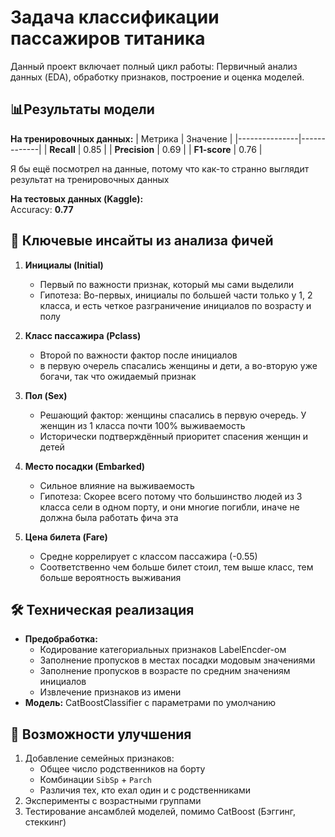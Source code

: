 # Задача классификации пассажиров титаника

Данный проект включает полный цикл работы: Первичный анализ данных (EDA), обработку признаков, построение и оценка моделей.

## 📊Результаты модели
**На тренировочных данных:**
| Метрика       | Значение    |
|---------------|-------------|
| **Recall**    | 0.85       |
| **Precision** | 0.69       |
| **F1-score**  | 0.76       |

Я бы ещё посмотрел на данные, потому что как-то странно выглядит результат на тренировочных данных

**На тестовых данных (Kaggle):**  
Accuracy: **0.77**

## 🔑 Ключевые инсайты из анализа фичей

1. **Инициалы (Initial)**
   - Первый по важности признак, который мы сами выделили
   - Гипотеза: Во-первых, инициалы по большей части только у 1, 2 класса, и есть четкое разграничение инициалов по возрасту и полу

2. **Класс пассажира (Pclass)**  
   - Второй по важности фактор после инициалов  
   - в первую очерель спасались женщины и дети, а во-вторую уже богачи, так что ожидаемый признак

3. **Пол (Sex)**  
   - Решающий фактор: женщины спасались в первую очередь. У женщин из 1 класса почти 100% выживаемость
   - Исторически подтверждённый приоритет спасения женщин и детей

4. **Место посадки (Embarked)**  
   - Сильное влияние на выживаемость  
   - Гипотеза: Скорее всего потому что большинство людей из 3 класса сели в одном порту, и они многие погибли, иначе не должна была работать фича эта

4. **Цена билета (Fare)**  
   - Средне коррелирует с классом пассажира (-0.55)
   - Соответственно чем больше билет стоил, тем выше класс, тем больше вероятность выживания

## 🛠 Техническая реализация

- **Предобработка:**
  - Кодирование категориальных признаков LabelEncder-ом
  - Заполнение пропусков в местах посадки модовым значениями
  - Заполнение пропусков в возрасте по средним значениям инициалов
  - Извлечение признаков из имени
- **Модель:** CatBoostClassifier с параметрами по умолчанию

## 🚀 Возможности улучшения

1. Добавление семейных признаков:
   - Общее число родственников на борту
   - Комбинации `SibSp` + `Parch`
   - Различия тех, кто ехал один и с родственниками
2. Эксперименты с возрастными группами
3. Тестирование ансамблей моделей, помимо CatBoost (Бэггинг, стеккинг)

